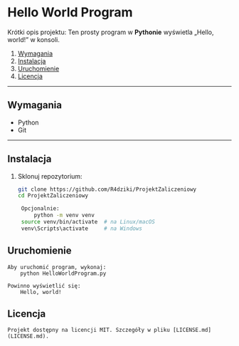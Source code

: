 # Hello World Program

Krótki opis projektu: Ten prosty program w **Pythonie** wyświetla „Hello, world!” w konsoli.

1. [Wymagania](#wymagania)  
2. [Instalacja](#instalacja)  
3. [Uruchomienie](#uruchomienie)  
4. [Licencja](#licencja)

---

## Wymagania

- Python  
- Git

---

## Instalacja

1. Sklonuj repozytorium:  
   ```bash
   git clone https://github.com/R4dziki/ProjektZaliczeniowy
   cd ProjektZaliczeniowy

    Opcjonalnie:
        python -m venv venv
    source venv/bin/activate  # na Linux/macOS
    venv\Scripts\activate     # na Windows

## Uruchomienie 

    Aby uruchomić program, wykonaj:
        python HelloWorldProgram.py
    
    Powinno wyświetlić się:
        Hello, world!

## Licencja 

    Projekt dostępny na licencji MIT. Szczegóły w pliku [LICENSE.md](LICENSE.md).